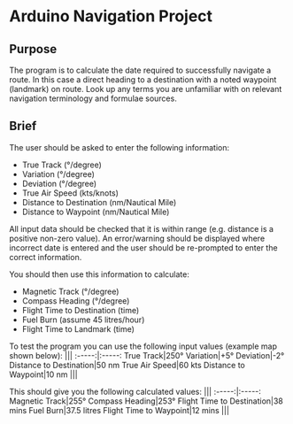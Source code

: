 # Arduino Navigation Project

## Purpose

The program is to calculate the date required to successfully navigate a route. In this case a direct heading to a destination with a noted waypoint (landmark) on route. Look up any terms you are unfamiliar with on relevant navigation terminology and formulae sources.

## Brief

The user should be asked to enter the following information:
- True Track (°/degree)
- Variation (°/degree)
- Deviation (°/degree)
- True Air Speed (kts/knots)
- Distance to Destination (nm/Nautical Mile)
- Distance to Waypoint (nm/Nautical Mile)

All input data should be checked that it is within range (e.g. distance is a positive non-zero value). An error/warning should be displayed where incorrect date is entered and the user should be re-prompted to enter the correct information.

You should then use this information to calculate:
- Magnetic Track (°/degree)
- Compass Heading (°/degree)
- Flight Time to Destination (time)
- Fuel Burn (assume 45 litres/hour)
- Flight Time to Landmark (time)

To test the program you can use the following input values (example map shown below):
|||
:-----:|:-----:
True Track|250°
Variation|+5°
Deviation|-2°
Distance to Destination|50 nm
True Air Speed|60 kts
Distance to Waypoint|10 nm
|||

This should give you the following calculated values:
|||
:-----:|:-----:
Magnetic Track|255°
Compass Heading|253°
Flight Time to Destination|38 mins
Fuel Burn|37.5 litres
Flight Time to Waypoint|12 mins
|||
